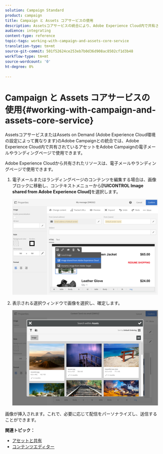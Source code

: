 ```yaml
---
solution: Campaign Standard
product: campaign
title: Campaign と Assets コアサービスの使用
description: Assetsコアサービスの統合により、Adobe Experience Cloud内で共有されるリソースをAdobe Campaignのメッセージやランディングページで使用できます。
audience: integrating
content-type: reference
topic-tags: working-with-campaign-and-assets-core-service
translation-type: tm+mt
source-git-commit: 501f52624ce253eb7b0d36d908ac8502cf1d3b48
workflow-type: tm+mt
source-wordcount: '0'
ht-degree: 0%

---
```



# Campaign と Assets コアサービスの使用{#working-with-campaign-and-assets-core-service}

AssetsコアサービスまたはAssets on Demand (Adobe Experience Cloud環境の設定によって異なります)のAdobe Campaignとの統合では、Adobe Experience Cloud内で共有されているアセットをAdobe Campaignの電子メールやランディングページで使用できます。

Adobe Experience Cloudから共有されたリソースは、電子メールやランディングページで使用できます。

1. 電子メールまたはランディングページのコンテンツを編集する場合は、画像ブロックに移動し、コンテキストメニューから&#x200B;**[!UICONTROL Image shared from Adobe Experience Cloud]**&#x200B;を選択します。

   ![](assets/dam_insert_image_dce.png)

1. 表示される選択ウィンドウで画像を選択し、確定します。

   ![](assets/dam_shared_image_selection.png)

画像が挿入されます。これで、必要に応じて配信をパーソナライズし、送信することができます。

**関連トピック：**

* [アセットと共有](https://docs.adobe.com/content/help/ja-JP/core-services/interface/assets/experience-cloud-assets.html)
* [コンテンツエディター](../../designing/using/personalization.md#example-email-personalization)

